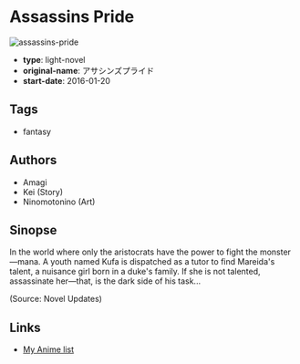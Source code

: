 # Assassins Pride

![assassins-pride](https://cdn.myanimelist.net/images/manga/3/190010.jpg)

-   **type**: light-novel
-   **original-name**: アサシンズプライド
-   **start-date**: 2016-01-20

## Tags

-   fantasy

## Authors

-   Amagi
-   Kei (Story)
-   Ninomotonino (Art)

## Sinopse

In the world where only the aristocrats have the power to fight the monster—mana. A youth named Kufa is dispatched as a tutor to find Mareida's talent, a nuisance girl born in a duke's family. If she is not talented, assassinate her—that, is the dark side of his task...

(Source: Novel Updates)

## Links

-   [My Anime list](https://myanimelist.net/manga/103809/Assassins_Pride)
